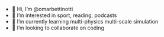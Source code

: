 - 👋 Hi, I’m @omarbettinotti
- 👀 I’m interested in sport, reading, podcasts
- 🌱 I’m currently learning multi-physics multi-scale simulation
- 💞️ I’m looking to collaborate on coding

<!---
omarbettinotti/omarbettinotti is a ✨ special ✨ repository because its `README.md` (this file) appears on your GitHub profile.
You can click the Preview link to take a look at your changes.
--->
